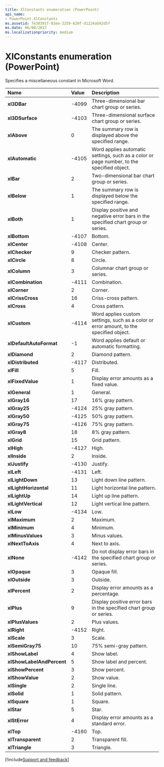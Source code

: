 ```yaml
---
title: XlConstants enumeration (PowerPoint)
api_name:
- PowerPoint.XlConstants
ms.assetid: fe30391f-83ee-3259-620f-d1224ab92d5f
ms.date: 06/08/2017
ms.localizationpriority: medium
---
```



# XlConstants enumeration (PowerPoint)

Specifies a miscellaneous constant in Microsoft Word.



|Name|Value|Description|
|:-----|:-----|:-----|
|**xl3DBar**|-4099|Three-dimensional bar chart group or series.|
|**xl3DSurface**|-4103|Three-dimensional surface chart group or series.|
|**xlAbove**|0|The summary row is displayed above the specified range.|
|**xlAutomatic**|-4105|Word applies automatic settings, such as a color or page number, to the specified object.|
|**xlBar**|2|Two-dimensional bar chart group or series.|
|**xlBelow**|1|The summary row is displayed below the specified range.|
|**xlBoth**|1|Display positive and negative error bars in the specified chart group or series.|
|**xlBottom**|-4107|Bottom.|
|**xlCenter**|-4108|Center.|
|**xlChecker**|9|Checker pattern.|
|**xlCircle**|8|Circle.|
|**xlColumn**|3|Columnar chart group or series.|
|**xlCombination**|-4111|Combination.|
|**xlCorner**|2|Corner.|
|**xlCrissCross**|16|Criss-cross pattern.|
|**xlCross**|4|Cross pattern.|
|**xlCustom**|-4114|Word applies custom settings, such as a color or error amount, to the specified object.|
|**xlDefaultAutoFormat**|-1|Word applies default or automatic formatting.|
|**xlDiamond**|2|Diamond pattern.|
|**xlDistributed**|-4117|Distributed.|
|**xlFill**|5|Fill.|
|**xlFixedValue**|1|Display error amounts as a fixed value.|
|**xlGeneral**|1|General.|
|**xlGray16**|17|16% gray pattern.|
|**xlGray25**|-4124|25% gray pattern.|
|**xlGray50**|-4125|50% gray pattern.|
|**xlGray75**|-4126|75% gray pattern.|
|**xlGray8**|18|8% gray pattern.|
|**xlGrid**|15|Grid pattern.|
|**xlHigh**|-4127|High.|
|**xlInside**|2|Inside.|
|**xlJustify**|-4130|Justify.|
|**xlLeft**|-4131|Left.|
|**xlLightDown**|13|Light down line pattern.|
|**xlLightHorizontal**|11|Light horizontal line pattern.|
|**xlLightUp**|14|Light up line pattern.|
|**xlLightVertical**|12|Light vertical line pattern.|
|**xlLow**|-4134|Low.|
|**xlMaximum**|2|Maximum.|
|**xlMinimum**|4|Minimum.|
|**xlMinusValues**|3|Minus values.|
|**xlNextToAxis**|4|Next to axis.|
|**xlNone**|-4142|Do not display error bars in the specified chart group or series.|
|**xlOpaque**|3|Opaque fill.|
|**xlOutside**|3|Outside.|
|**xlPercent**|2|Display error amounts as a percentage.|
|**xlPlus**|9|Display positive error bars in the specified chart group or series.|
|**xlPlusValues**|2|Plus values.|
|**xlRight**|-4152|Right.|
|**xlScale**|3|Scale.|
|**xlSemiGray75**|10|75% semi-gray pattern.|
|**xlShowLabel**|4|Show label.|
|**xlShowLabelAndPercent**|5|Show label and percent.|
|**xlShowPercent**|3|Show percent.|
|**xlShowValue**|2|Show value.|
|**xlSingle**|2|Single line.|
|**xlSolid**|1|Solid pattern.|
|**xlSquare**|1|Square.|
|**xlStar**|5|Star.|
|**xlStError**|4|Display error amounts as a standard error.|
|**xlTop**|-4160|Top.|
|**xlTransparent**|2|Transparent fill.|
|**xlTriangle**|3|Triangle.|

[!include[Support and feedback](~/includes/feedback-boilerplate.md)]